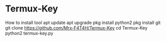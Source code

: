 # Termux-Key
How to install tool
apt update
apt upgrade
pkg install python2
pkg install git
git clone https://github.com/Mrx-F4T4H/Termux-Key
cd Termux-Key
python2 termux-key.py

